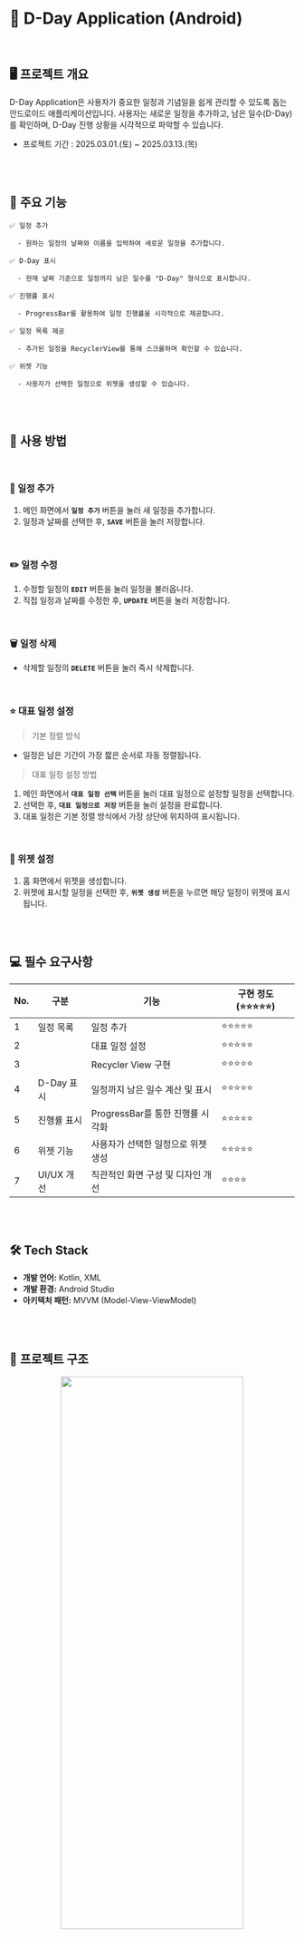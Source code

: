 # 📱 D-Day Application (Android)

<br>

## 🖥️ 프로젝트 개요

D-Day Application은 사용자가 중요한 일정과 기념일을 쉽게 관리할 수 있도록 돕는 안드로이드 애플리케이션입니다.
사용자는 새로운 일정을 추가하고, 남은 일수(D-Day)를 확인하며, D-Day 진행 상황을 시각적으로 파악할 수 있습니다.

- 프로젝트 기간 : 2025.03.01.(토)  ~ 2025.03.13.(목)


<br><br>


## 📝 주요 기능

    ✅ 일정 추가

      - 원하는 일정의 날짜와 이름을 입력하여 새로운 일정을 추가합니다.

    ✅ D-Day 표시

      - 현재 날짜 기준으로 일정까지 남은 일수를 "D-Day" 형식으로 표시합니다.
        
    ✅ 진행률 표시

      - ProgressBar를 활용하여 일정 진행률을 시각적으로 제공합니다.

    ✅ 일정 목록 제공

      - 추가된 일정을 RecyclerView를 통해 스크롤하며 확인할 수 있습니다.

    ✅ 위젯 기능

      - 사용자가 선택한 일정으로 위젯을 생성할 수 있습니다.

<br><br>


## 🚀 사용 방법  

<br>

### 📌 일정 추가  
1. 메인 화면에서 **`일정 추가`** 버튼을 눌러 새 일정을 추가합니다.  
2. 일정과 날짜를 선택한 후, **`SAVE`** 버튼을 눌러 저장합니다.  

<br>

### ✏️ 일정 수정  
1. 수정할 일정의 **`EDIT`** 버튼을 눌러 일정을 불러옵니다.  
2. 직접 일정과 날짜를 수정한 후, **`UPDATE`** 버튼을 눌러 저장합니다.  

<br>

### 🗑️ 일정 삭제  
- 삭제할 일정의 **`DELETE`** 버튼을 눌러 즉시 삭제합니다.  

<br>

### ⭐ 대표 일정 설정  

  > 기본 정렬 방식
  - 일정은 남은 기간이 가장 짧은 순서로 자동 정렬됩니다.  

  > 대표 일정 설정 방법
  1. 메인 화면에서 **`대표 일정 선택`** 버튼을 눌러 대표 일정으로 설정할 일정을 선택합니다.  
  2. 선택한 후, **`대표 일정으로 저장`** 버튼을 눌러 설정을 완료합니다.  
  3. 대표 일정은 기본 정렬 방식에서 가장 상단에 위치하여 표시됩니다.  

<br>

### 📲 위젯 설정  
1. 홈 화면에서 위젯을 생성합니다.  
2. 위젯에 표시할 일정을 선택한 후, **`위젯 생성`** 버튼을 누르면 해당 일정이 위젯에 표시됩니다.  



<br><br>


## 💻 필수 요구사항

| No.  | 구분               | 기능                                 | 구현 정도(⭐⭐⭐⭐⭐)                                            |
| ---- | ------------------ | ------------------------------------ | ----------------------------------------------------------- |
| 1 | 일정 목록 | 일정 추가 | ⭐⭐⭐⭐⭐ |
| 2 | | 대표 일정 설정 | ⭐⭐⭐⭐⭐ |
| 3 | | Recycler View 구현 | ⭐⭐⭐⭐⭐ |
| 4	| D-Day 표시 |	일정까지 남은 일수 계산 및 표시 |	⭐⭐⭐⭐⭐ |
| 5	| 진행률 표시 |	ProgressBar를 통한 진행률 시각화 | ⭐⭐⭐⭐⭐ |
| 6	| 위젯 기능 |	사용자가 선택한 일정으로 위젯 생성 | ⭐⭐⭐⭐⭐ |
| 7	| UI/UX 개선 |	직관적인 화면 구성 및 디자인 개선 |	⭐⭐⭐⭐ |


<br><br>


## 🛠 Tech Stack

- **개발 언어:** Kotlin, XML
- **개발 환경:** Android Studio
- **아키텍처 패턴:** MVVM (Model-View-ViewModel)

<br><br>



## 📂 프로젝트 구조

<p align="center">
  <img src="https://github.com/user-attachments/assets/3b0c198a-fb07-4cf1-94af-d4faa40368c8" width="80%" height="50%" alt=" ">
</p>




<br><br>

## 🎥 실행 영상  

 **이미지 클릭 시 실행 영상으로 이동**  

<p align="center">
  <a href="https://youtube.com/shorts/Yisq9c2B4DM?feature=share">
    <img src="https://github.com/user-attachments/assets/360b56a2-fc59-4893-a410-bcbffdb0f39f" width="50%" height="40%" alt="실행 영상 보기">
  </a>
</p>

<br>

### 📲 갤럭시 S20 실행 화면  

<table>
  <tr>
    <th>아이콘 & 메인화면</th>
    <th>일정 목록 & 수정</th>
    <th>일정 삭제 & 대표 일정 설정</th>
  </tr>
  <tr>
    <td valign="top">
      <br>▶️ 디데이앱 아이콘<br><br>
      <img src="https://github.com/user-attachments/assets/de694bfe-e5bc-4767-839e-0c27e0cae9b7" width="200">
    </td>
    <td valign="top">
      <br>▶️ 일정 목록<br><br>
      <img src="https://github.com/user-attachments/assets/92346d0f-8599-4246-b22a-ccd9637ae48d" width="200">
    </td>
    <td valign="top">
      <br>▶️ 일정 삭제<br><br>
      <img src="https://github.com/user-attachments/assets/206c3ade-9e4f-49c0-822b-e43fc6fabb2f" width="200">
    </td>
  </tr>
  <tr>
    <td valign="top">
      <br>▶️ 메인 화면<br><br>
      <img src="https://github.com/user-attachments/assets/4ad41dbe-b36e-4fdf-bfd9-2003acfeb91a" width="200">
    </td>
    <td valign="top">
      <br>▶️ 일정 수정<br><br>
      <img src="https://github.com/user-attachments/assets/2dcbd218-7292-4dcc-8c92-ee86e2a5c81f" width="200">
    </td>
    <td valign="top">
      <br>▶️ 대표 일정 설정<br><br>
      <img src="https://github.com/user-attachments/assets/83cdb2d5-7aa3-4d44-a173-1189840a60b0" width="200">
    </td>
  </tr>
</table>

<br>

<table>
  <tr>
    <th>대표 일정 & 위젯 설정</th>
    <th>위젯 선택 & 화면 표시</th>
    <th>위젯 추가 & 크기 조절</th>
  </tr>
  <tr>
    <td valign="top">
      <br>▶️ 대표 일정 상단 위치<br><br>
      <img src="https://github.com/user-attachments/assets/3ad928d9-949e-4a15-aa05-4b4962bbad4d" width="200">
    </td>
    <td valign="top">
      <br>▶️ 위젯에 표시될 일정 선택<br><br>
      <img src="https://github.com/user-attachments/assets/76c3e94a-5c40-401d-bc0c-d2206477584a" width="200">
    </td>
    <td valign="top">
      <br>▶️ 위젯 여러 개 생성 가능<br><br>
      <img src="https://github.com/user-attachments/assets/0a91e951-b334-46fd-8968-c5dc0914a2ea" width="200">
    </td>
  </tr>
  <tr>
    <td valign="top">
      <br>▶️ 위젯 설정 가능<br><br>
      <img src="https://github.com/user-attachments/assets/d9fa8df0-30c7-47f5-a264-b594fea26df1" width="200">
    </td>
    <td valign="top">
      <br>▶️ 위젯 화면<br><br>
      <img src="https://github.com/user-attachments/assets/4642f095-3468-4a04-849c-930ff877f394" width="200">
    </td>
    <td valign="top">
      <br>▶️ 위젯 가로 사이즈 조절<br><br>
      <img src="https://github.com/user-attachments/assets/4ceb645e-1674-4457-ab88-ecb99af740b8" width="200">
    </td>
  </tr>
</table>


📌 **[앱 아이콘 이미지 출처](https://m.blog.naver.com/jobobo12/223115307453)**




<br><br>

## 📅개발일지

| No.  | Date     | Function   | ToDo                                                         | Done                                                         |
| ---- | -------- | ------ | ------------------------------------------------------------ | ------------------------------------------------------------ |
| 1 | 2025.02.28 | 일정 추가 | 일정 추가 버튼 생성 | 일정명, 날짜 선택 후 일정 생성 |
| 2 | | 일정 목록 | 기존 ListView를 RecylerView로 변경 | RecylerView 적용 |
| 3 | | 일정 표시 | 일정 진행률 직관적인 디자인으로 수정 | 일정까지 남은 기간을 percent로 계산해서 progressbar로 나타냄 |
| 4 | 2025.03.02 | 일정 삭제 | 일정 삭제 버튼 생성 | 삭제 기능 생성 |
| 5 | | 일정 표시 | progressbar 위에 아이콘 추가 | progressbar 진행률 표시에 따라 아이콘이 함께 위치하도록 |
| 6 | 2025.03.03 | 위젯 | 위젯 생성 | 어플 내 일정 표시 화면 그대로 위젯으로 생성 |
| 7 | 2025.03.04 | 일정 목록 | 디데이 숫자 내림차순 정렬 | 일정이 임박한 순서대로 일정이 자동 정렬 |
| 8 | 2025.03.06 | 대표 일정 | 대표 일정 선택 | 선택한 대표 일정이 목록 상단에 위치하도록 설정(boolean is_main 사용) |
| 9 | | | | DB에서 일정이 생성될 때 is_main이라는 boolean 값을 column으로 갖도록 schema 수정 |
| 10 | | | 대표 일정 위젯 화면 | 위젯을 생성하면 설정한 대표 일정이 나타나도록 설정 |
| 11 | 2025.03.08 | 위젯 | 위젯 화면에 아이콘 추가 | progressbar 끝 지점에 아이콘이 위치하도록 |
| 12 | 2025.03.09 | 테스트 | 실제 폰에서 APK로 설치하여 테스트(1차) | 테스트 후 개선점 발견 |
| 13 | 2025.03.10 | 일정 수정 | 일정 수정 버튼 생성 | 일정명, 날짜 수정 후 일정 저장 |
| 14 | | 일정 표시 | 일정명이 너무 길어지는 경우 처리 | 텍스트가 정해진 범위 이상으로 설정되면 나머지는 ... 으로 표시되도록 수정 |
| 15 | | | | ...으로 표시된 일정은 일정명을 누르면 전체 텍스트 확인 가능하도록 |
| 16 | 2025.03.12 | 위젯 | 일정 선택 목록 생성 | 위젯 생성할 때 보여질 일정 선택 목록을 spinner로 생성 |
| 17 |  |  | 위젯 생성 시 사용자가 일정 선택 | 위젯 생성할 때 사용자가 선택한 일정이 보여지도록 생성 |
| 18 | 2025.03.13 | 테스트 | 실제 폰에서 APK로 설치하여 테스트(2차) | 테스트 후 개선점 발견 |
| 19 | | 캐시 | 앱 재설치 시 캐시 삭제 | 재설치 시 기존 캐시가 남아있는 문제 해결 |
| 20 | 2025.03.27 | 일정 추가 | 시작 날짜 설정 기능 추가 | 사용자가 이벤트의 시작 지점을 정할 수 있도록 시작 날짜 설정 기능 추가 |
| 21 | | 일정 표시 | 진행률 계산 개선 | 시작 날짜로부터의 진행률을 표시할 수 있도록 개선 |
| 22 | | 일정 수정 | 시작 날짜 수정 | 일정의 시작 날짜를 수정할 수 있도록 |
| 23 | | 위젯 | 진행률 계산 개선 | 시작 날짜로부터의 진행률을 표시하여 위젯을 통해 직관적으로 진행률 확인 가능 |




<br><br>



## 🔥이슈 관리

| No.   | Content                                                      | Solve    | follow-up                                                    |
| ---- | ------------------------------------------------------------ | -------- | ------------------------------------------------------------ |
| 1 | D-100 이하일 때만 progressbar가 채워짐 | ✅ | percent 계산 방식 개선 필요 (시작 날짜를 사용자가 설정할 수 있도록) |
| 2 | 달리는 아이콘이 percent에 따라 색 안쪽/바깥쪽에 위치하는 문제 | ✅ | progressbar에서 채워진 부분 끝에 아이콘이 위치하도록 X_transition 계산 수정 |
| 3 | 대표 일정 설정 안됨 | ✅ | DatabaseHelper와 EventSelectionActivity에서 주고받는 변수 값 확인 후 코드 개선 |
| 4 | 대표 일정 위젯 설정 안됨 | ✅ | DatabaseHelper와 DDayWidgetProvider에서 주고받는 변수 값 확인 후 코드 개선 |
| 5 | 일정 목록에서 'D-숫자'가 깨짐 | ✅ | xml에서 width = 'wrap_content'로 값 변경 |
| 6 | 일정명이 길어지는 경우 일정 표시 CardView 사이즈가 너무 커짐 | ✅ | android:maxLines='1' / android:ellipsize='end'로 일정이 길어지면 ... 으로 나오도록 개선 |
| 7 | 위젯 화면에서 '날짜' 깨짐 | ✅ | xml에서 width = 'wrap_content'로 값 변경 |
| 8 | 위젯 화면에서 불필요한 불투명 여백 개선 필요 | ✅ | 불투명한 배경 제거 |
| 9 | 위젯 사이즈가 너무 커서 활용성이 낮음 | ✅ | xml에서 padding=10dp 정도로 여백 줄임 |
| 10 |  |  | 날짜와 D-day가 한 줄로 나타나도록 수정 |
| 11 |  |  | 아이콘이 progressbar 내에 위치하며 끝 부분에 나타나도록 수정 |
| 12 | 위젯에 대표 일정으로 설정되어 있는 경우 일정을 삭제해도 위젯에 그대로 남음 | ✅ | 위젯 생성할 때 사용자가 일정을 선택할 수 있는 방식으로 수정 |
| 13 | 일정 삭제 기능만 있어서 불편 | ✅ | 일정 수정 기능 추가 |
| 14 | 위젯 생성 시 강제 종료되는 문제 | ✅ | null 데이터 불러오는 문제 개선
| 15 | 앱 재설치 시, 캐시가 남아있어서 이전 데이터가 그대로 나타나는 문제 | ✅ | 앱 최초 실행 시 DB&SharedPreferences 삭제 구현 / 캐시 삭제하도록 개선 |
| 16 | 진행률 계산 개선 | ✅ | 시작 일정을 사용자가 선택할 수 있게 하여 progress = (오늘 날짜 - 시작 날짜) / (이벤트 날짜 - 시작 날짜) 로 계산되도록 개선 |



<br><br>
